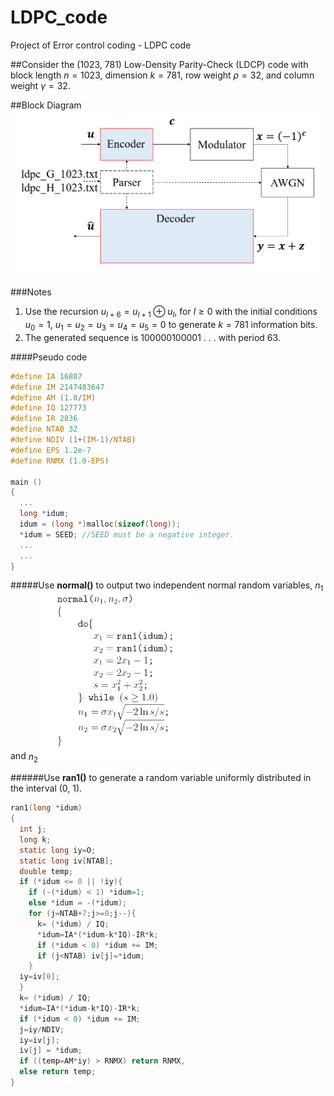 # LDPC_code
Project of Error control coding - LDPC code

##Consider the (1023, 781) Low-Density Parity-Check (LDCP) code with  
block length $n = 1023$, dimension $k = 781$, row weight $\rho = 32$, and column weight $\gamma = 32$.

##Block Diagram
![Block Diagram](https://github.com/H-Y-Hs/LDPC_code/blob/main/Block_Diagram.jpg?raw=true)

###Notes
1. Use the recursion $u_{l+6} = u_{l+1} ⊕ u_l$, for $l ≥ 0$ with the initial conditions $u_0 =1,\ u_1 =u_2 =u_3 =u_4 =u_5 =0$ to generate $k=781$ information bits.  
2. The generated sequence is 100000100001 . . . with period 63.

####Pseudo code
```c
#define IA 16807
#define IM 2147483647
#define AM (1.0/IM)
#define IQ 127773
#define IR 2836
#define NTAB 32
#define NDIV (1+(IM-1)/NTAB)
#define EPS 1.2e-7
#define RNMX (1.0-EPS)

main ()
{
  ...
  long *idum;
  idum = (long *)malloc(sizeof(long));
  *idum = SEED; //SEED must be a negative integer.
  ...
  ...
}
```

#####Use **normal()** to output two independent normal random variables, $n_1$ and $n_2$
<img src="https://github.com/H-Y-Hs/LDPC_code/blob/main/normal.jpg?raw=true" alt="normal()" width="50%">


######Use **ran1()** to generate a random variable uniformly distributed in the interval (0, 1).
```c
ran1(long *idum)
{
  int j;
  long k;
  static long iy=O;
  static long iv[NTAB];
  double temp;
  if (*idum <= 0 || !iy){
    if (-(*idum) < 1) *idum=1;
    else *idum = -(*idum);
    for (j=NTAB+7;j>=0;j--){
      k= (*idum) / IQ;
      *idum=IA*(*idum-k*IQ)-IR*k;
      if (*idum < 0) *idum += IM;
      if (j<NTAB) iv[j]=*idum;
    }
  iy=iv[0];
  }
  k= (*idum) / IQ;
  *idum=IA*(*idum-k*IQ)-IR*k;
  if (*idum < 0) *idum += IM;
  j=iy/NDIV;
  iy=iv[j];
  iv[j] = *idum;
  if ((temp=AM*iy) > RNMX) return RNMX,
  else return temp;
}
```
